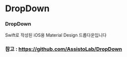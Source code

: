 # DropDown

### DropDown

Swift로 작성된 iOS용 Material Design 드롭다운입니다

### 참고 : https://github.com/AssistoLab/DropDown
